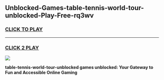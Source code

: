 
## Unblocked-Games-table-tennis-world-tour-unblocked-Play-Free-rq3wv
<h3>
<a href="https://premium76.site?title=table-tennis-world-tour-unblocked&ref=20M">CLICK TO PLAY</a></h3>
<hr>

<h3>
<a href="https://premium76.site?title=table-tennis-world-tour-unblocked&ref=20M">CLICK 2 PLAY</a>
  
</h3>

<a href="https://premium76.site?title=table-tennis-world-tour-unblocked&ref=19M"><img src="https://clearcache.store/games.png"></a>


**table-tennis-world-tour-unblocked games unblocked: Your Gateway to Fun and Accessible Online Gaming**
